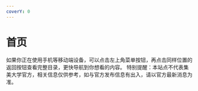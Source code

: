 ```yaml
---
coverY: 0
---
```


# 首页

如果你正在使用手机等移动端设备，可以点击左上角菜单按钮，再点击同样位置的返回按钮查看完整目录，更快导航到你想看的内容。 特别提醒：本站点不代表集美大学官方，相关信息仅供参考，如与官方发布信息有出入，请以官方最新消息为准。
